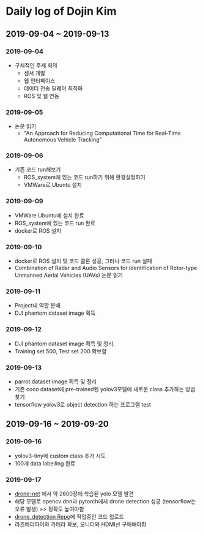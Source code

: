 # Daily log of Dojin Kim

## 2019-09-04 ~ 2019-09-13

### 2019-09-04
* 구체적인 주제 회의
  - 센서 개발
  - 웹 인터페이스
  - 데이터 전송 딜레이 최적화
  - ROS 및 웹 연동
  
### 2019-09-05
* 논문 읽기
  - "An Approach for Reducing Computational Time for Real-Time Autonomous Vehicle Tracking"

### 2019-09-06
* 기존 코드 run해보기
  - ROS_system에 있는 코드 run하기 위해 환경설정하기
  - VMWare로 Ubuntu 설치
  
### 2019-09-09
  - VMWare Ubuntu에 설치 완료
  - ROS_system에 있는 코드 run 완료
  - docker로 ROS 설치 
  
### 2019-09-10
  - docker로 ROS 설치 및 코드 클론 성공, 그러나 코드 run 실패
  - Combination of Radar and Audio Sensors for Identification of Rotor-type Unmanned Aerial Vehicles (UAVs) 논문 읽기

### 2019-09-11
  - Project내 역할 분배
  - DJI phantom dataset image 획득
  
### 2019-09-12
  - DJI phantom dataset image 획득 및 정리. 
  - Training set 500, Test set 200 확보함
  
### 2019-09-13
  - parrot dataset image 획득 및 정리
  - 기존 coco dataset에 pre-trained된 yolov3모델에 새로운 class 추가하는 방법 찾기
  - tensorflow yolov3로 object detection 하는 프로그램 test
  
## 2019-09-16 ~ 2019-09-20

### 2019-09-16
  - yolov3-tiny에 custom class 추가 시도
  - 100개 data labelling 완료
  
### 2019-09-17
  - [drone-net](https://github.com/chuanenlin/drone-net) 에서 약 2600장에 학습된 yolo 모델 발견
  - 해당 모델로 opencv dnn과 pytorch에서 drone detection 성공 (tensorflow는 오류 발생)
    => 정확도 높여야함
  - [drone_detection Repo](https://github.com/dojinkimm/drone_detection)에 작업중인 코드 업로드
  - 라즈베리파이와 카메라 확보, 모니터와 HDMI선 구매해야함 


